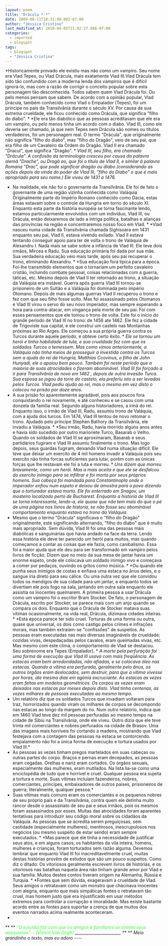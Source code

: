 ```yaml
---
layout: poem
title: "Drácula *-*"
date: 2009-08-11T18:31:00.002-07:00
author: "Jéssica Cristina"
last_modified_at: 2010-04-05T21:02:27.666-07:00
categories:
  - imported
  - blogspot
tags:
  - blogspot
  - "Jéssica Cristina"
---
```


*Historicamente provado ele existiu mas não como um vampiro. Seu nome era Vlad Tepes, ou Vlad Drácula, mais exatamente Vlad III.Vlad Drácula tem sido tão confundido com a moderna lenda dos vampiros que é difícil ignorá-lo, mas com a razão de corrigir o conceito popular sobre esta personagem tão desconhecida. Todos sabem quem Vlad Drácula foi. Ou pelo menos pensam que sabem. De acordo com a opinião popular, Vlad Drácula, também conhecido como Vlad o Empalador (Tepes), foi um príncipe no país da Transilvânia durante o século XV. Por causa de sua extrema crueldade, ele ficou conhecido como Drácula, que significa "filho do diabo". *
*Ele era tão diabólico que as pessoas acreditavam que ele era um vampiro, ou pelo menos tinha um acordo com o diabo. Vlad III, como ele deveria ser chamado, já que nem Tepes nem Drácula são nomes ou títulos verdadeiros, foi um personagem real. O termo "Drácula", que originalmente não significa "filho do diabo", mas "filho do Dragão", veio de seu pai, que era filho de um Cavaleiro da Ordem do Dragão. Vlad II era chamado "Dracul", que significa "Dragão". *
*Vlad III, seu filho, era chamado "Drácula". A confusão da terminologia cresceu por causa da palavra alemã "Drache", ou Dragã ao, que foi o título de Vlad II, e similar à palavra Romana "Drac", que pode significar dragão ou diabo (considerando as ações depois da vinda do poder de Vlad III, "filho do Diabo" o que é mais apropriado para seu nome.) Ele viveu de 1431 a 1476.*
* Na realidade, ele não foi o governante da Transilvânia. Ele foi de fato o governante de uma região vizinha conhecida como Valáquia Originalmente parte do Império Romano conhecido como Dacia, estas áreas estavam sobre o controle da Hungria em torno do século XI. Enquanto esta parte da história européia se torna fascinante lendo, estamos particularmente envolvidos com um indivíduo, Vlad III, ou Drácula, então deixaremos de lado a intriga política, batalhas e alianças das províncias na região e concentraremos nosso foco em Vlad. *
*Vlad nasceu numa cidade da Transilvânia chamada Sighisoara em 1431 enquanto seu pai, Vlad II, estava vivendo exilado. Vlad II estava tentando conseguir apoio para ter de volta o trono de Valáquia de Alexandru I. Nada mais se sabe sobre a infância de Vlad III. Ele teve dois irmãos, Mircea e Radu. Sua educação primária foi dada por sua mãe. Sua verdadeira educação veio mais tarde, após seu pai recuperar o trono, eliminando Alexandru. *
*Sua educação fora típica para a época. Foi-lhe transmitido elementos que o tornariam um perfeito cavaleiro cristão, incluindo combate pessoal, coisas relacionadas com a guerra, táticas, etc. Mesmo depois de Vlad II ter retornado ao trono, a situação da Valáquia era instável. Guerra após guerra Vlad III tornou-se prisioneiro de um Sultão e a Valáquia foi dominada pelo império Otomano. Depois de mais algumas guerras Vlad II recuperou o trono e fez com que seu filho fosse solto. Mas foi assassinado pelos Otomanos e Vlad III virou o servo do seu novo imperador, mas sempre esperando a hora para contra-atacar, em vingança pela morte de seu pai. Foi com esses pensamentos que ele tomou o trono de volta. Este foi o início do grande período de Vlad III no trono: de 1456 ate 1462. Ele fez a cidade de Trigoviste sua capital, e ele construi um castelo nas Montanhas próximas ao Rio Arges. Ele começou a sua própria guerra contra os Turcos durante aquele período, e obteve certo êxito. *
*Ele se tornou um herói e tinha habilidade de luta, e sua crueldade fez com que os soldados Turcos o temessem. Mas como vimos anteriormente, a Valáquia não tinha meios de prosseguir a investida contra os Turcos sem a ajuda do rei da Hungria, Matthias Ccovinus, o filho de John Hunyadi, ele o apoiou bem pouco. Também foi neste período que a maioria de suas atrocidades o fizeram abominável. Vlad III foi forçado a ir para Transilvânia de novo em 1462 , depois de outra invasão Turca. Sua esposa se jogou da torre do castelo, ela preferiu isto a ser levadas pelos Turcos. Vlad pediu ajuda ao rei, mas o mesmo em vez disto o colocou na prisão por doze anos.*
* A sua prisão foi aparentemente agradável, pois aos poucos fora conquistando o rei novamente, e até conheceu e se casou com uma donzela da família real. Segundo alguns historiadores, a irmã do rei. Enquanto isso, o irmão de Vlad III, Radu, assumiu trono de Valáquia, com a ajuda dos turcos. Em 1474, Vlad III tentou de novo retomar o trono. Ajudado pelo príncipe Stephen Bathory da Transilvânia, ele invadiu a Valáquia. *
*Seu irmão, Radu, havia morrido alguns anos antes e havia sido sucedido por outro marionete Turco, Basarab o Velho. Quando os soldados de Vlad III se aproximaram, Basarab e seus partidários fugiram e Vlad III assumiu finalmente o trono. Mas logo depois, seus guardas fugiram, deixando Vlad numa situação difícil. Ele teve que deixar um exercito de 4 mil homens invadir a Valáquia pois seu exercito não tinha forcas suficientes para lutar, porém com as únicas forças que lhe restavam ele foi a luta e morreu. *
*Uns dizem que morreu bravamente, como um herói. Mas a mais aceita e que ele se desfalcou do exercito inimigo para se infiltrar e foi morto por seus próprios homens. Sua cabeça foi mandada para Constantinopla onde o imperador enfiou num espeto e deixou de amostra para o povo dizendo que o torturador estava morto. Ele foi enterrado em Snagov, um mosteiro localizado perto de Bucharest. Enquanto a historia de Vlad III se torna interessante, lendo-a, ele quase que não tem mais do que o pé de uma página nos livros de historia, se não fosse seu abominável comportamento enquanto estava no trono da Valáquia.*
* Mesmo que o termo "Drácula" significava o "filho do Dragão" originalmente, este significando alternando, "filho do diabo" que é muito mais apropriado. Sem dúvida, Vlad III foi uma das pessoas mais diabólicas e sanguinárias que havia andado na face da terra. Lendo essa história ele deve ter parecido um herói para muitos, mas quando começamos a contar as coisas que ele fazia, como canibalismo. Essa foi a maior ajuda que ele deu para ser transformado em vampiro pelos livros de ficção. Dizem que no meio da sua mesa de jantar havia um enorme espeto, onde ele colocava um soldado inimigo vivo e começava a comer por pedaços, ouvindo os gritos como música. *
*Ou quando ele punha seus inimigos de costas e enfiava uma estaca no ânus deles, e o sangue iria direto para seu cálice. Ou uma outra vez que ele convidou todos os mendigos de sua cidade para um jantar, e enquanto todos se divertiam ele pois fogo na sala, jantando em outra sala enquanto ele assistia os inocentes queimarem. A primeira pessoa a usar Drácula como um vampiro foi o escritor Bram Stocker. De fato, o personagem de Drácula, escrito por Stocker, se parece mais com um anjo quando se compara os dois. Enquanto que o Drácula de Stocker matava suas vítimas ocasionalmente, na vida real, Drácula, dizimava cidades inteiras. *
*Esta época parece ter sido cruel. Torturas de uma forma ou outra, quase que universal, os dois como castigo pelos crimes e infrações morais, mas também extraiam-se "confissões" de suspeitos. As pessoas eram executadas nas mais diversas imagináveis de crueldade; cozidas vivas, despedaçadas pelos cavalos, eram queimadas vivas, etc. Mas mesmo com este clima, o comportamento de Vlad se destacou. Seu sobrenome era Tepes (Empalador). *
*A morte pela perfuração foi uma forma de execução que Vlad III usava com mais freqüência. As estacas eram bem arredondadas, não afiadas, e se colocava óleo nas estacas. Quando a vítima era perfurada, geralmente pelo ânus, os outros órgãos eram deslocados, sem destruir, para que a vítima vivesse por horas, ate mesmo dias em agonia excruciante. As estacas as vezes eram feitas em modelos geométricos. Os corpos as vezes eram deixados nas estacas por meses depois disto. Vlad tinha centenas, as vezes milhares de pessoas executadas ao mesmo tempo.*
* Um relatório diz que os soldados Turcos que invadiam voltaram para traz, horrorizados quando viram os milhares de corpos se decompondo nas estacas ao longo da margem do rio. Num outro relatório, indica que em 1460 Vlad teve dez mil pessoas perfuradas ao mesmo tempo na cidade de Sibiu na Transilvânia, onde ele viveu. Outro dizia que ele teve trinta mil comerciantes e nobres perfurados na cidade de Brasov. Uma das imagens mais horríveis foi cortando a madeira, mostrando que Vlad festejava com a contagem das pessoas na estaca se contorcendo. empalamento não foi a única forma de execução e tortura usados por Vlad III.*
* As pessoas as vezes tinham pregos martelados em suas cabeças ou outras partes do corpo. Braços e pernas eram decepados, as pessoas eram cegadas. Orelhas e nariz eram cortados. Os órgãos sexuais, especialmente das mulheres, eram mutilados. Na lista lia-se como uma enciclopédia de tudo que e horrível e cruel. Qualquer pessoa era sujeita a tortura e morte. Suas vítimas incluíam fazendeiros, nobres, comerciantes, príncipes, embaixadores de outros países, prisioneiros de guerra; literalmente, qualquer pessoa.*
* Suas vítimas mais comuns eram os comerciantes e os pequenos nobres de seu próprio país e da Transilvânia, contra quem ele detinha muito rancor desde o assassinato de seu pai e seus irmãos, pois os mesmos foram assassinados por esses. Muitas das atrocidades foram aparentes tentativas para introduzir seu código moral sobre os cidadãos da Valáquia. As pessoas que se acredita serem preguiçosas, sem castidade (especialmente mulheres), mentirosos, inescrupulosos nos negócios (ou mesmo suspeito de estar sendo) eram sempre executados. *
*Mas parece que ele tinha a necessidade de justificar seus atos, e em alguns casos, os habitantes da vila inteira, homens, mulheres e crianças, foram torturados sem razão alguma. Devemos lembrar que enquanto Vlad III foi inacreditavelmente cruel, muitas destas histórias provêm de estudos que são um pouco suspeitos. Como diz o ditado: Os vitoriosos geralmente escrevem livros de histórias, e os vitoriosos nas batalhas naquela área não tinham grande amor por Vlad e sua família. Muitos destes contos tiveram origem na Alemanha, Rússia e Turquia. *
*Fontes que sem dúvida, exageravam a crueldade de Vlad. Seus amigos o retratavam como um monstro que chacinava inocentes com alegria, enquanto que mais simpáticas fontes o retratavam tão cruel, mas homem justo que era injustificado em usar métodos extremos para controlar a corrupção e imoralidade. Mas existe bastante acordo entre as fontes para suportar a crença de que muitos dos eventos narrados acima realmente aconteceram.
 *
**
**
*<span style="color:#33ff33;">"O suicídio faz com que os amigos e familiares se sintam seus assassinos". - (Vicent Van Gogh)*
*_______________________*
**
**
*Meio grandinho o texto, mas eu adoro *----**